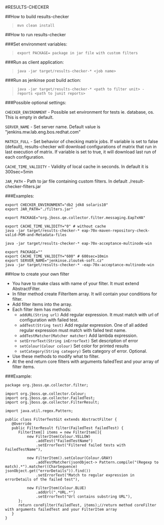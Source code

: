 #RESULTS-CHECKER


##How to build results-checker

> `mvn clean install`

##How to run results-checker

###Set environment variables:

> `export PACKAGE= package in jar file with custom filters`

###Run as client application:

> `java -jar target/results-checker-* <job name>`

###Run as jenkinse post build action:

> `java -jar target/results-checker-* <path to filter unit> -reports <path to junit reports>`

###Possible optional settings:

`CHECKER_ENVIRONMENT` - Possible set environment for tests ie. database, os. This is empty in default.

`SERVER_NAME` - Set server name. Default value is "jenkins.mw.lab.eng.bos.redhat.com"

`MATRIX_FULL` - Set behavior of checking matrix jobs. If variable is set to false (default), results-checker will download configurations of matrix that run in last execution of matrix.
  If variable is set to true, it will download last run of each configuration.

`CACHE_TIME_VALIDITY` - Validity of local cache in seconds. In default it is 300sec=5min

`JAR_PATH` - Path to jar file containing custom filters. In default ./result-checker-filters.jar


###Examples:
```
export CHECKER_ENVIRONMENT="db2 jdk8 solaris10"
export JAR_PATH="./filters.jar"

export PACKAGE="org.jboss.qe.collector.filter.messaging.Eap7xHA"

export CACHE_TIME_VALIDITY="0" # without cache
java -jar target/results-checker-* eap-70x-maven-repository-check-valid-POM-and-Metadata-files

java -jar target/results-checker-* eap-70x-acceptance-multinode-win

export PACKAGE=""
export CACHE_TIME_VALIDITY="600" # 600sec=10min
export SERVER_NAME="jenkinse.zloutek-soft.cz"
java -jar target/results-checker-* -eap-70x-acceptance-multinode-win
```

##How to create your own filter
* You have to make class with name of your filter. It must extend AbstractFilter.
* In filter method create FilterItem array. It will contain your conditions for filter.
* Add filter items into the array.
* Each filter item has methods:
    * `addURL(String url)` Add regular expression. It must match with url of configuration with failed test.
    * `addTest(String test)` Add regular expression. One of all added regular expression must match with failed test name.
    * `addTestMatcher(Matcher matcher)` Add lambda expression.
    * `setErrorText(String inErrorText)` Set description of error
    * `setColour(Colour colour)` Set color for printed results
    * `setCategory(String category)` Sets category of error. Optional.
* Use these methods to modify what to filter.
* At the end return core filters with arguments failedTest and your array of filter items.

###Example:
```
package org.jboss.qe.collector.filter;

import org.jboss.qe.collector.Colour;
import org.jboss.qe.collector.FailedTest;
import org.jboss.qe.collector.FilterResult;

import java.util.regex.Pattern;

public class FilterTestGit extends AbstractFilter {
   @Override
   public FilterResult filter(FailedTest failedTest) {
      FilterItem[] items = new FilterItem[]{
          new FilterItem(Colour.YELLOW)
              .addTest("FailedTestName")
              .setErrorText("Filtered failed tests with FailedTestName"),

          new FilterItem().setColour(Colour.GRAY)
              .addTestMatcher(jsonObject-> Pattern.compile("(Regexp to match).*").matcher((CharSequence) jsonObject.get("errorDetails")).find())
              .setErrorText("Match to regular expression in errorDetails of the failed test"),

          new FilterItem(Colour.BLUE)
              .addUrl(".*URL.*")
              .setErrorText("Url contains substring URL"),
      };
      return coreFilter(failedTest, items);//return method coreFilter with arguments failedTest and your FilterItem array
   }
}
```